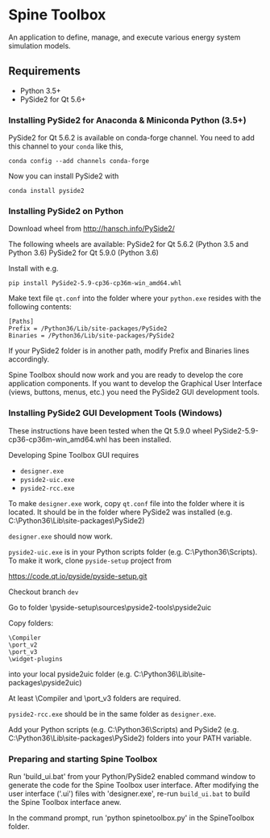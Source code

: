 # Spine Toolbox

An application to define, manage, and execute various energy system 
simulation models.

## Requirements

- Python 3.5+
- PySide2 for Qt 5.6+

### Installing PySide2 for Anaconda & Miniconda Python (3.5+)

PySide2 for Qt 5.6.2 is available on conda-forge channel. You need to 
add this channel to your `conda` like this,

    conda config --add channels conda-forge

Now you can install PySide2 with

    conda install pyside2

### Installing PySide2 on Python

Download wheel from http://hansch.info/PySide2/

The following wheels are available:
PySide2 for Qt 5.6.2 (Python 3.5 and Python 3.6)
PySide2 for Qt 5.9.0 (Python 3.6)

Install with e.g.

    pip install PySide2-5.9-cp36-cp36m-win_amd64.whl

Make text file `qt.conf` into the folder where your `python.exe` 
resides with the following contents:

    [Paths]
    Prefix = /Python36/Lib/site-packages/PySide2
    Binaries = /Python36/Lib/site-packages/PySide2

If your PySide2 folder is in another path, modify Prefix and Binaries 
lines accordingly.

Spine Toolbox should now work and you are ready to develop the core 
application components. If you want to develop the Graphical User 
Interface (views, buttons, menus, etc.) you need the PySide2 GUI 
development tools.

### Installing PySide2 GUI Development Tools (Windows)

These instructions have been tested when the Qt 5.9.0 wheel 
PySide2-5.9-cp36-cp36m-win_amd64.whl has been installed.

Developing Spine Toolbox GUI requires

- `designer.exe`
- `pyside2-uic.exe`
- `pyside2-rcc.exe`

To make `designer.exe` work, copy `qt.conf` file into the folder where 
it is located. It should be in the folder where PySide2 was installed 
(e.g. C:\Python36\Lib\site-packages\PySide2)

`designer.exe` should now work.

`pyside2-uic.exe` is in your Python scripts folder 
(e.g. C:\Python36\Scripts). To make it work, clone `pyside-setup` 
project from

https://code.qt.io/pyside/pyside-setup.git

Checkout branch `dev`

Go to folder \pyside-setup\sources\pyside2-tools\pyside2uic

Copy folders:

    \Compiler
    \port_v2
    \port_v3
    \widget-plugins

into your local pyside2uic folder 
(e.g. C:\Python36\Lib\site-packages\pyside2uic)

At least \Compiler and \port_v3 folders are required.

`pyside2-rcc.exe` should be in the same folder as `designer.exe`.

Add your Python scripts (e.g. C:\Python36\Scripts) and PySide2 
(e.g. C:\Python36\Lib\site-packages\PySide2) folders into your PATH 
variable.

### Preparing and starting Spine Toolbox

Run 'build_ui.bat' from your Python/PySide2 enabled command window to generate
the code for the Spine Toolbox user interface.
After modifying the user interface ('.ui') files with 'designer.exe', re-run 
`build_ui.bat` to build the Spine Toolbox interface anew.

In the command prompt, run 'python spinetoolbox.py' in the SpineToolbox folder.
